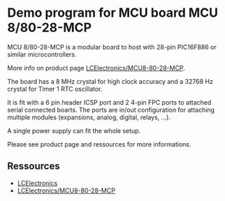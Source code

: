 # Demo program for MCU board MCU 8/80-28-MCP

MCU 8/80-28-MCP is a modular board to host with 28-pin
PIC16F886 or similar microcontrollers.

More info on product page [LCElectronics/MCU8-80-28-MCP](http://lecomptoirelectronique.fr/store/index.php?route=product/category&path=67).

The board has a 8 MHz crystal for high clock accuracy and
a 32768 Hz crystal for Timer 1 RTC oscillator.

It is fit with a 6 pin header ICSP port and 2 4-pin FPC
ports to attached serial connected boarts. The ports are
in/out configuration for attaching multiple modules (expansions,
analog, digital, relays, ...).

A single power supply can fit the whole setup.

Please see product page and ressources for more informations.

## Ressources

  - [LCElectronics](http://lecomptoirelectronique.fr/store)
  - [LCElectronics/MCU8-80-28-MCP](http://lecomptoirelectronique.fr/store/index.php?route=product/category&path=67)